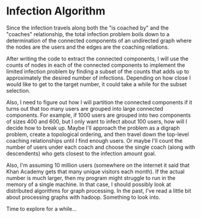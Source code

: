 # Infection Algorithm

Since the infection travels along both the "is coached by" and the "coaches" relationship, the total infection problem boils down to a determination of the connected components of an undirected graph where the nodes are the users and the edges are the coaching relations.

After writing the code to extract the connected components, I will use the counts of nodes in each of the connected components to implement the limited infection problem by finding a subset of the counts that adds up to approximately the desired number of infections. Depending on how close I would like to get to the target number, it could take a while for the subset selection.

Also, I need to figure out how I will partition the connected components if it turns out that too many users are grouped into large connected components. For example, if 1000 users are grouped into two components of sizes 400 and 600, but I only want to infect about 100 users, how will I decide how to break up. Maybe I'll approach the problem as a digraph problem, create a topological ordering, and then travel down the top-level coaching relationships until I find enough users. Or maybe I'll count the number of users under each coach and choose the single coach (along with descendents) who gets closest to the infection amount goal.

Also, I'm assuming 10 million users (somewhere on the internet it said that Khan Academy gets that many unique visitors each month). If the actual number is much larger, then my program might struggle to run in the memory of a single machine. In that case, I should possibly look at distributed algorithms for graph processing. In the past, I've read a little bit about processing graphs with hadoop. Something to look into.

Time to explore for a while...
